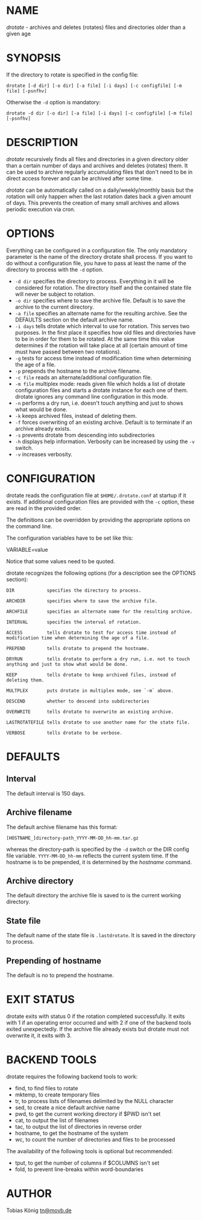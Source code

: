 # NAME

*drotate* - archives and deletes (rotates) files and directories older than a given age

# SYNOPSIS

If the directory to rotate is specified in the config file:

    drotate [-d dir] [-o dir] [-a file] [-i days] [-c configfile] [-m file] [-psnfhv]

Otherwise the `-d` option is mandatory:

    drotate -d dir [-o dir] [-a file] [-i days] [-c configfile] [-m file] [-psnfhv]

# DESCRIPTION

*drotate* recursively finds all files and directories in a given directory older than a certain number of days
and archives and deletes (rotates) them.  It can be used to archive regularly accumulating files  that  don't
need to be in direct access forever and can be archived after some time.

*drotate* can  be  automatically called on a daily/weekly/monthly basis but the rotation will only happen when
the last rotation dates back a given amount of days. This prevents the creation of many  small  archives  and
allows periodic execution via cron.

# OPTIONS

Everything can be configured in a configuration file. The only mandatory parameter is the name of the
directory drotate shall process. If you want to do without a configuration file, you have to  pass  at  least  the
name of the directory to process with the `-d` option.

* `-d dir` specifies  the  directory  to process. Everything in it will be considered for rotation. The directory itself and the contained state file will never be subject to rotation.
* `-o dir` specifies where to save the archive file. Default is to save the archive to the current directory.
* `-a file` specifies an alternate name for the resulting archive. See the DEFAULTS section on the default archive name.
* `-i days` tells  drotate  which  interval  to  use for rotation. This serves two purposes. In the first place it specifies how old files and directories have to be in order for them to be rotated. At the  same  time this  value determines if the rotation will take place at all (certain amount of time must have passed between two rotations).
* `-g` tests for access time instead of modification time when determining the age of a file.
* `-p` prepends the hostname to the archive filename.
* `-c file` reads an alternate/additional configuration file.
* `-m file` multiplex mode: reads given file which holds a list of drotate configuration files and starts  a drotate instance for each one of them. drotate ignores any command line configuration in this mode.
* `-n` performs a dry run, i.e. doesn't touch anything and just to shows what would be done.
* `-k` keeps archived files, instead of deleting them.
* `-f` forces overwriting of an existing archive. Default is to terminate if an archive already exists.
* `-s` prevents drotate from descending into subdirectories
* `-h` displays help information. Verbosity can be increased by using the `-v` switch.
* `-v` increases verbosity.

# CONFIGURATION

drotate reads the configuration file at `$HOME/.drotate.conf` at startup if it exists.
If additional configuration files are provided with the `-c` option, these are read in
the provided order.

The definitions can be overridden by providing the appropriate options on the command line.

The configuration variables have to be set like this:

   VARIABLE=value

Notice that some values need to be quoted.

drotate recognizes the following options (for a description see the OPTIONS section):

    DIR            specifies the directory to process.
   
    ARCHDIR        specifies where to save the archive file.

    ARCHFILE       specifies an alternate name for the resulting archive.

    INTERVAL       specifies the interval of rotation.

    ACCESS         tells drotate to test for access time instead of modification time when determining the age of a file.

    PREPEND        tells drotate to prepend the hostname.

    DRYRUN         tells drotate to perform a dry run, i.e. not to touch anything and just to show what would be done.

    KEEP           tells drotate to keep archived files, instead of deleting them.

    MULTPLEX       puts drotate in multiplex mode, see `-m` above.

    DESCEND        whether to descend into subdirectories

    OVERWRITE      tells drotate to overwrite an existing archive.

    LASTROTATEFILE tells drotate to use another name for the state file.

    VERBOSE        tells drotate to be verbose.

# DEFAULTS

## Interval

The default interval is 150 days.

## Archive filename

The default archive filename has this format:

    [HOSTNAME_]directory-path_YYYY-MM-DD_hh-mm.tar.gz

whereas the directory-path is specified by the `-d` switch or the DIR config file  variable.
`YYYY-MM-DD_hh-mm` reflects the current system time. If the hostname is to be prepended, it is determined by the *hostname* command.

## Archive directory

The default directory the archive file is saved to is the current working directory.

## State file

The default name of the state file is `.lastdrotate`. It is saved in the directory to process.

## Prepending of hostname

The default is no to prepend the hostname.

# EXIT STATUS

drotate exits with status 0 if the rotation completed successfully. It exits with 1  if  an  operating  error
occurred  and  with 2 if one of the backend tools exited unexpectedly. If the archive file already exists but
drotate must not overwrite it, it exits with 3.

# BACKEND TOOLS

drotate requires the following backend tools to work:

* find, to find files to rotate
* mktemp, to create temporary files
* tr, to process lists of filenames delimited by the NULL character
* sed, to create a nice default archive name
* pwd, to get the current working directory if $PWD isn't set
* cat, to output the list of filenames
* tac, to output the list of directories in reverse order
* hostname, to get the hostname of the system
* wc, to count the number of directories and files to be processed

The availability of the following tools is optional but recommended:

* tput, to get the number of columns if $COLUMNS isn't set
* fold, to prevent line-breaks within word-boundaries

# AUTHOR

Tobias König <tn@movb.de>

